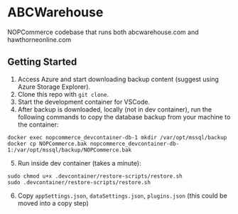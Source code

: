 ﻿# ABCWarehouse

NOPCommerce codebase that runs both abcwarehouse.com and hawthorneonline.com

## Getting Started

1. Access Azure and start downloading backup content (suggest using Azure Storage Explorer).
2. Clone this repo with `git clone`.
3. Start the development container for VSCode.
4. After backup is downloaded, locally (not in dev container), run the following commands to copy the database backup from your machine to the container:
```
docker exec nopcommerce_devcontainer-db-1 mkdir /var/opt/mssql/backup
docker cp NOPCommerce.bak nopcommerce_devcontainer-db-1:/var/opt/mssql/backup/NOPCommerce.bak
```
5. Run inside dev container (takes a minute):
```
sudo chmod u+x .devcontainer/restore-scripts/restore.sh
sudo .devcontainer/restore-scripts/restore.sh
```
6. Copy `appSettings.json`, `dataSettings.json`, `plugins.json` (this could be moved into a copy step)
